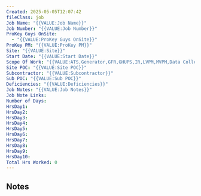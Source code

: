 ```yaml
---
Created: 2025-05-05T12:07:42
fileClass: job
Job Name: "{{VALUE:Job Name}}"
Job Number: "{{VALUE:Job Number}}"
ProKey Guys OnSite:
  - "{{VALUE:ProKey Guys OnSite}}"
ProKey PM: "{{VALUE:ProKey PM}}"
Site: "{{VALUE:Site}}"
Start Date: "{{VALUE:Start Date}}"
Scope Of Work: "{{VALUE:ATS,Generator,GFR,GHUPS,IR,LVPM,MVPM,Data Collection}}"
Site POC: "{{VALUE:Site POC}}"
Subcontractor: "{{VALUE:Subcontractor}}"
Sub POC: "{{VALUE:Sub POC}}"
Deficiencies: "{{VALUE:Deficiencies}}"
Job Notes: "{{VALUE:Job Notes}}"
Job Note Links: 
Number of Days: 
HrsDay1: 
HrsDay2: 
HrsDay3: 
HrsDay4: 
HrsDay5: 
HrsDay6: 
HrsDay7: 
HrsDay8: 
HrsDay9: 
HrsDay10: 
Total Hrs Worked: 0
---
```

## Notes
